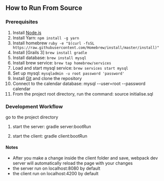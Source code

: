 ## How to Run From Source

### Prerequisites
1. Install [Node.js](https://nodejs.org/en/)
2. Install Yarn: `npm install -g yarn`
3. Install homebrew `ruby -e "$(curl -fsSL https://raw.githubusercontent.com/Homebrew/install/master/install)"`
4. Install [Grails 3] `brew install gradle`
5. Install database: `brew install mysql`
6. Install brew service: `brew tap homebrew/services`
7. Load and start mysql service: `brew services start mysql`
8. Set up mysql: `mysqladmin -u root password 'password'`
9. Install [Git](https://git-scm.com/downloads) and clone the repository
10. Connect to the calendar database: mysql --user=root --password calendar
11. From the project root directory, run the command: source initialise.sql

### Development Workflow
go to the project directory

1. start the server:
gradle server:bootRun

2. start the client:
gradle client:bootRun


#### Notes
* After you make a change inside the client folder and save, webpack dev server will automatically reload the page with your changes
* the server run on localhost:8080 by default
* the client run on localhost:4200 by default
